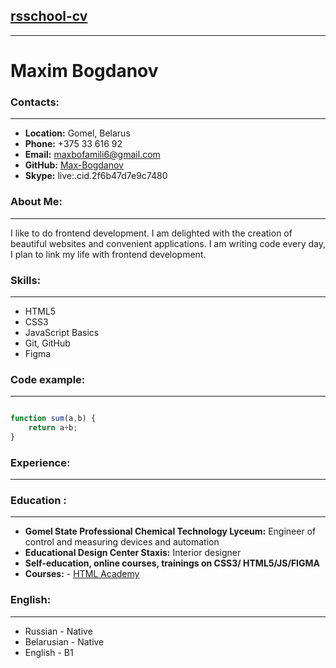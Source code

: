 ## [rsschool-cv](https://max-bogdanov.github.io/Responsive-CV/)

***
# Maxim Bogdanov  

### Contacts:

***

+ **Location:** Gomel, Belarus
+ **Phone:** +375 33 616 92
+ **Email:** maxbofamili6@gmail.com
+ **GitHub:** [Max-Bogdanov](github.com/Max-Bogdanov) 
+ **Skype:** live:.cid.2f6b47d7e9c7480

### About Me:

***

I like to do frontend development. I am delighted with the creation of beautiful websites and convenient applications. I am writing code every day, I plan to link my life with frontend development.



### Skills:

***
- HTML5
- CSS3
- JavaScript Basics
- Git, GitHub
- Figma



### Code example:

***

```javascript

function sum(a,b) {
    return a+b;
}

```


### Experience:

***


### Education :

***

- **Gomel State Professional Chemical Technology Lyceum:** Engineer of control and measuring devices and automation
- **Educational Design Center Staxis:** Interior designer
- **Self-education, online courses, trainings on CSS3/ HTML5/JS/FIGMA**
- **Courses:**
        - [HTML Academy](https://htmlacademy.ru/)



### English:

***

- Russian - Native
- Belarusian - Native
- English - B1